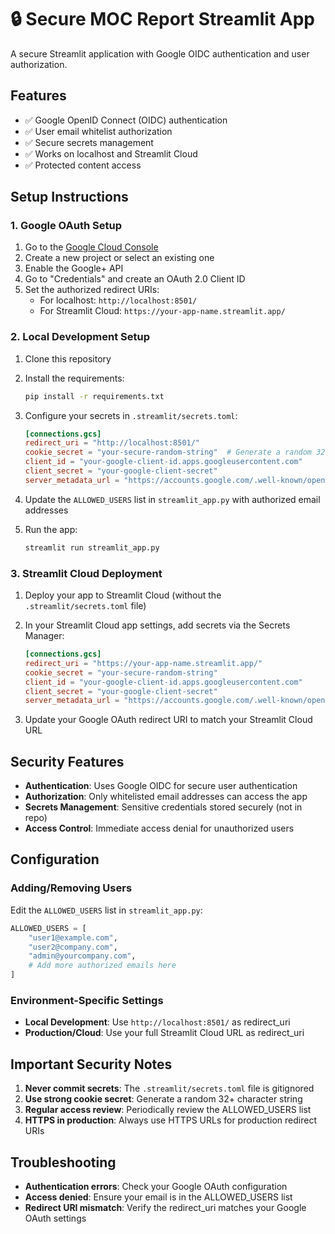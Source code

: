 # 🔒 Secure MOC Report Streamlit App

A secure Streamlit application with Google OIDC authentication and user authorization.

## Features

- ✅ Google OpenID Connect (OIDC) authentication
- ✅ User email whitelist authorization
- ✅ Secure secrets management
- ✅ Works on localhost and Streamlit Cloud
- ✅ Protected content access

## Setup Instructions

### 1. Google OAuth Setup

1. Go to the [Google Cloud Console](https://console.cloud.google.com/)
2. Create a new project or select an existing one
3. Enable the Google+ API
4. Go to "Credentials" and create an OAuth 2.0 Client ID
5. Set the authorized redirect URIs:
   - For localhost: `http://localhost:8501/`
   - For Streamlit Cloud: `https://your-app-name.streamlit.app/`

### 2. Local Development Setup

1. Clone this repository
2. Install the requirements:

   ```bash
   pip install -r requirements.txt
   ```

3. Configure your secrets in `.streamlit/secrets.toml`:

   ```toml
   [connections.gcs]
   redirect_uri = "http://localhost:8501/"
   cookie_secret = "your-secure-random-string"  # Generate a random 32+ character string
   client_id = "your-google-client-id.apps.googleusercontent.com"
   client_secret = "your-google-client-secret"
   server_metadata_url = "https://accounts.google.com/.well-known/openid_configuration"
   ```

4. Update the `ALLOWED_USERS` list in `streamlit_app.py` with authorized email addresses

5. Run the app:
   ```bash
   streamlit run streamlit_app.py
   ```

### 3. Streamlit Cloud Deployment

1. Deploy your app to Streamlit Cloud (without the `.streamlit/secrets.toml` file)

2. In your Streamlit Cloud app settings, add secrets via the Secrets Manager:

   ```toml
   [connections.gcs]
   redirect_uri = "https://your-app-name.streamlit.app/"
   cookie_secret = "your-secure-random-string"
   client_id = "your-google-client-id.apps.googleusercontent.com"
   client_secret = "your-google-client-secret"
   server_metadata_url = "https://accounts.google.com/.well-known/openid_configuration"
   ```

3. Update your Google OAuth redirect URI to match your Streamlit Cloud URL

## Security Features

- **Authentication**: Uses Google OIDC for secure user authentication
- **Authorization**: Only whitelisted email addresses can access the app
- **Secrets Management**: Sensitive credentials stored securely (not in repo)
- **Access Control**: Immediate access denial for unauthorized users

## Configuration

### Adding/Removing Users

Edit the `ALLOWED_USERS` list in `streamlit_app.py`:

```python
ALLOWED_USERS = [
    "user1@example.com",
    "user2@company.com",
    "admin@yourcompany.com",
    # Add more authorized emails here
]
```

### Environment-Specific Settings

- **Local Development**: Use `http://localhost:8501/` as redirect_uri
- **Production/Cloud**: Use your full Streamlit Cloud URL as redirect_uri

## Important Security Notes

1. **Never commit secrets**: The `.streamlit/secrets.toml` file is gitignored
2. **Use strong cookie secret**: Generate a random 32+ character string
3. **Regular access review**: Periodically review the ALLOWED_USERS list
4. **HTTPS in production**: Always use HTTPS URLs for production redirect URIs

## Troubleshooting

- **Authentication errors**: Check your Google OAuth configuration
- **Access denied**: Ensure your email is in the ALLOWED_USERS list
- **Redirect URI mismatch**: Verify the redirect_uri matches your Google OAuth settings
